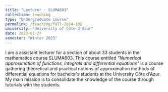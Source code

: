 ```yaml
---
title: "Lecturer - SLUMA603"
collection: teaching
type: "Undergraduate course"
permalink: /teaching/fall-2014-102
university: "University of Côte d'Azur"
date: 2023-01-27
semester: "Winter 2023"
---
```



I am a assistant lecturer for a section of about 33 students in the mathematics course SLUMA603. This course entitled _*"Numerical approximation of functions, integrals and 
differential equations"*_ is a course gathering theoretical and practical notions of approximation methods of differential equations for bachelor's students 
at the University Côte d'Azur. My main mission is to consolidate the knowledge of the course through tutorials with the students.


